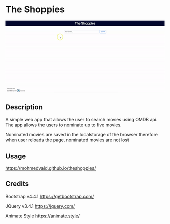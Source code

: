# The Shoppies

<img alt="The Shoppies" src="assets/theshoppies-demo.gif" width=700>


## Description
A simple web app that allows the user to search movies using OMDB api. The app allows the users to nominate up to five movies.

Nominated movies are saved in the localstorage of the browser therefore when user reloads the page, nominated movies are not lost

## Usage
https://mohmedvaid.github.io/theshoppies/


## Credits

Bootstrap v4.4.1 https://getbootstrap.com/

JQuery v3.4.1 https://jquery.com/

Animate Style https://animate.style/
